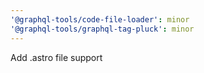 ```yaml
---
'@graphql-tools/code-file-loader': minor
'@graphql-tools/graphql-tag-pluck': minor
---
```


Add .astro file support
